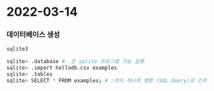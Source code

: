 # 2022-03-14



### 데이터베이스 생성

```bash
sqlite3

sqlite> .database # .은 sqlite 프로그램 기능 실행
sqlite> .import hellodb.csv examples
sqlite> .tables
sqlite> SELECT * FROM examples; # ;까지 하나의 명령 (SQL Query)로 간주
```

